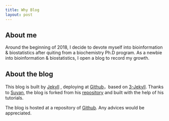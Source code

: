 ```yaml
---
title: Why Blog
layout: post
---
```


## About me

Around the beginning of 2018, I decide to devote myself into bioinformation & biostatistics after quiting from a biochemistry Ph.D program. As a newbie into bioinformation & biostatistics, I open a blog to record my growth.

## About the blog

This blog is built by [Jekyll](http://jekyllrb.com/) , deploying at [Github](https://pages.github.com)，based on [3-Jekyll](https://github.com/P233/3-Jekyll). Thanks to  [Suyan](https://github.com/suyan/), the blog is forked from his [repository](https://github.com/suyan/suyan.github.io) and built with the help of his tutorials.

The blog is hosted at a repository of [Github](https://github.com/UxxUnet/UxxUnet.github.io). Any advices would be appreciated.
